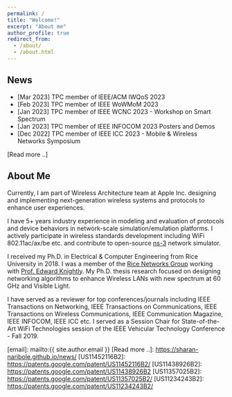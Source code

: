 ```yaml
---
permalink: /
title: "Welcome!"
excerpt: "About me"
author_profile: true
redirect_from: 
  - /about/
  - /about.html
---
```


## News
- [Mar 2023] TPC member of IEEE/ACM IWQoS 2023
- [Feb 2023] TPC member of IEEE WoWMoM 2023
- [Jan 2023] TPC member of IEEE WCNC 2023 - Workshop on Smart Spectrum
- [Jan 2023] TPC member of IEEE INFOCOM 2023 Posters and Demos
- [Dec 2022] TPC member of IEEE ICC 2023 - Mobile & Wireless Networks Symposium

[Read more ..]

## About Me 

Currently, I am part of Wireless Architecture team at Apple Inc. designing and implementing next-generation wireless systems and protocols to enhance user experiences.

I have 5+ years industry experience in modeling and evaluation of protocols and device behaviors in network-scale simulation/emulation platforms. I actively participate in wireless 
standards development including WiFi 802.11ac/ax/be etc. and contribute to open-source [ns-3] network simulator.

I received my Ph.D. in Electrical & Computer Engineering from Rice University in 2018. I was a member of the [Rice Networks Group][rng] working with [Prof. Edward Knightly][knightly]. My Ph.D. thesis research focused on designing networking algorithms to enhance Wireless LANs with new spectrum at 60 GHz and Visible Light. 

I have served as a reviewer for top conferences/journals including IEEE Transactions on
Networking, IEEE Transactions on Communications, IEEE Transactions on Wireless Communications, IEEE Communication Magazine, IEEE INFOCOM, IEEE ICC etc. I served as a Session Chair for State-of-the-Art WiFi Technologies session of the IEEE Vehicular Technology Conference - Fall 2019.

[ns-3]: https://www.nsnam.org/
[rng]: http://networks.rice.edu/
[knightly]: http://knightly.rice.edu/
[email]: mailto:{{ site.author.email }}
[Read more ..]: https://sharan-naribole.github.io/news/
[US11452116B2]: https://patents.google.com/patent/US11452116B2/
[US11438926B2]: https://patents.google.com/patent/US11438926B2
[US11357025B2]: https://patents.google.com/patent/US11357025B2/
[US11234243B2]: https://patents.google.com/patent/US11234243B2/